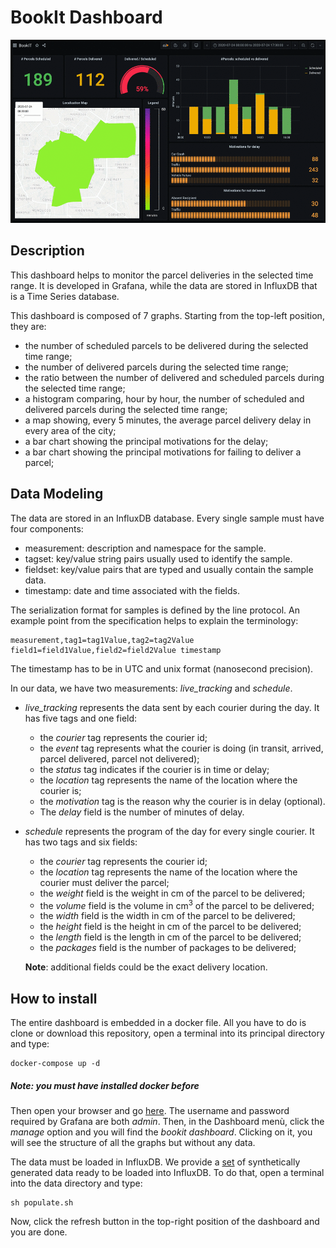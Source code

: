 # BookIt Dashboard

![](images/bookit-dashboard-2.gif)


## Description

This dashboard helps to monitor the parcel deliveries in the selected time range. It is developed in Grafana, while the data are stored in InfluxDB that is a Time Series database. 

This dashboard is composed of 7 graphs. Starting from the top-left position, they are:

- the number of scheduled parcels to be delivered during the selected time range;
- the number of delivered parcels during the selected time range;
- the ratio between the number of delivered and scheduled parcels during the selected time range;
- a histogram comparing, hour by hour, the number of scheduled and delivered parcels during the selected time range;
- a map showing, every 5 minutes, the average parcel delivery delay in every area of the city;
- a bar chart showing the principal motivations for the delay;
- a bar chart showing the principal motivations for failing to deliver a parcel;

## Data Modeling

The data are stored in an InfluxDB database. Every single sample must have four components:

- measurement: description and namespace for the sample.
- tagset: key/value string pairs usually used to identify the sample.
- fieldset: key/value pairs that are typed and usually contain the sample data.
- timestamp: date and time associated with the fields. 

The serialization format for samples is defined by the line protocol. 
An example point from the specification helps to explain the terminology:

```
measurement,tag1=tag1Value,tag2=tag2Value field1=field1Value,field2=field2Value timestamp
```

The timestamp has to be in UTC and unix format (nanosecond precision).

In our data, we have two measurements: *live_tracking* and *schedule*.

- *live_tracking* represents the data sent by each courier during the day. It has five tags and one field: 
	- the *courier* tag represents the courier id; 
	- the *event* tag represents what the courier is doing (in transit, arrived, parcel delivered, parcel not delivered);
	- the *status* tag indicates if the courier is in time or delay;
	- the *location* tag represents the name of the location where the courier is;
	- the *motivation* tag is the reason why the courier is in delay (optional). 
	- The *delay* field is the number of minutes of delay. 

- *schedule* represents the program of the day for every single courier. It has two tags and six fields: 
	- the *courier* tag represents the courier id;
	- the *location* tag represents the name of the location where the courier must deliver the parcel;
	- the *weight* field is the weight in cm of the parcel to be delivered;
	- the *volume* field is the volume in cm<sup>3</sup> of the parcel to be delivered;
	- the *width* field is the width in cm of the parcel to be delivered;
	- the *height* field is the height in cm of the parcel to be delivered;
	- the *length* field is the length in cm of the parcel to be delivered;
	- the *packages* field is the number of packages to be delivered; 

	**Note**: additional fields could be the exact delivery location.

## How to install

The entire dashboard is embedded in a docker file. All you have to do is clone or download this repository, open a terminal into its principal directory and type:

```
docker-compose up -d
``` 

##### Note: you must have installed docker before

Then open your browser and go [here](http://localhost:3000/). The username and password required by Grafana are both *admin*. Then, in the Dashboard menù, click the *manage* option and you will find the *bookit dashboard*. Clicking on it, you will see the structure of all the graphs but without any data.

The data must be loaded in InfluxDB. We provide a [set](https://github.com/emanuele-falzone/drviz/blob/master/data/data.txt) of synthetically generated data ready to be loaded into InfluxDB. To do that, open a terminal into the data directory and type:

```
sh populate.sh
```

Now, click the refresh button in the top-right position of the dashboard and you are done.
